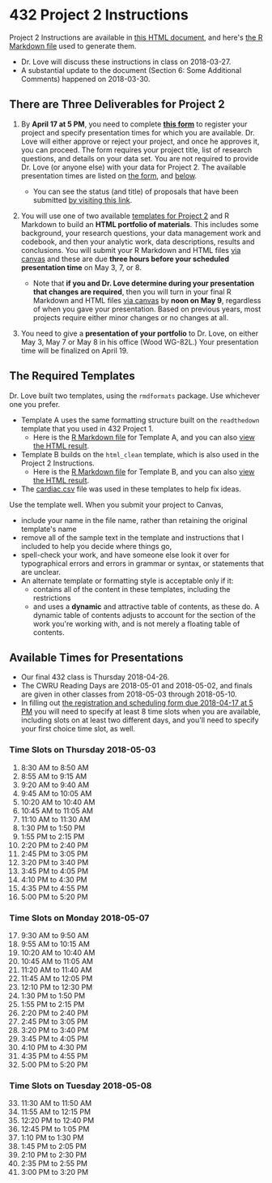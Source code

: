 # 432 Project 2 Instructions

Project 2 Instructions are available in [this HTML document](https://htmlpreview.github.io/?https://github.com/THOMASELOVE/432-2018/blob/master/projects/project2/project2-instructions-432-2018.html), and here's [the R Markdown file](https://raw.githubusercontent.com/THOMASELOVE/432-2018/master/projects/project2/project2-instructions-432-2018.Rmd) used to generate them.

- Dr. Love will discuss these instructions in class on 2018-03-27.
- A substantial update to the document (Section 6: Some Additional Comments) happened on 2018-03-30.

## There are Three Deliverables for Project 2

1. By **April 17 at 5 PM**, you need to complete [**this form**](https://goo.gl/forms/Zfgnq5pyAAzAlmUm1) to register your project and specify presentation times for which you are available. Dr. Love will either approve or reject your project, and once he approves it, you can proceed. The form requires your project title, list of research questions, and details on your data set. You are not required to provide Dr. Love (or anyone else) with your data for Project 2. The available presentation times are listed on [the form](https://goo.gl/forms/Zfgnq5pyAAzAlmUm1), and [below](https://github.com/THOMASELOVE/432-2018/blob/master/projects/project2/README.md#available-times-for-presentations).
    - You can see the status (and title) of proposals that have been submitted [by visiting this link](https://github.com/THOMASELOVE/432-2018/blob/master/projects/project2/APPROVED.md).

2. You will use one of two available [templates for Project 2](https://github.com/THOMASELOVE/432-2018/tree/master/projects/project2) and R Markdown to build an **HTML portfolio of materials**. This includes some background, your research questions, your data management work and codebook, and then your analytic work, data descriptions, results and conclusions. You will submit your R Markdown and HTML files [via canvas](https://canvas.case.edu/) and these are due **three hours before your scheduled presentation time** on May 3, 7, or 8. 
    - Note that **if you and Dr. Love determine during your presentation that changes are required**, then you will turn in your final R Markdown and HTML files [via canvas](https://canvas.case.edu/) by **noon on May 9**, regardless of when you gave your presentation. Based on previous years, most projects require either minor changes or no changes at all. 

3. You need to give a **presentation of your portfolio** to Dr. Love, on either May 3, May 7 or May 8 in his office (Wood WG-82L.) Your presentation time will be finalized on April 19.

## The Required Templates

Dr. Love built two templates, using the `rmdformats` package. Use whichever one you prefer.

- Template A uses the same formatting structure built on the `readthedown` template that you used in 432 Project 1.
    - Here is the [R Markdown file](https://raw.githubusercontent.com/THOMASELOVE/432-2018/master/projects/project2/project2-templateA-432-2018.Rmd) for Template A, and you can also [view the HTML result](https://htmlpreview.github.io/?https://github.com/THOMASELOVE/432-2018/blob/master/projects/project2/project2-templateA-432-2018.html).
- Template B builds on the `html_clean` template, which is also used in the Project 2 Instructions.
    - Here is the [R Markdown file](https://raw.githubusercontent.com/THOMASELOVE/432-2018/master/projects/project2/project2-templateB-432-2018.Rmd) for Template B, and you can also [view the HTML result](https://htmlpreview.github.io/?https://github.com/THOMASELOVE/432-2018/blob/master/projects/project2/project2-templateB-432-2018.html).
- The [cardiac.csv](https://raw.githubusercontent.com/THOMASELOVE/432-2018/master/projects/project2/cardiac.csv) file was used in these templates to help fix ideas.

Use the template well. When you submit your project to Canvas,
- include your name in the file name, rather than retaining the original template's name
- remove all of the sample text in the template and instructions that I included to help you decide where things go,
- spell-check your work, and have someone else look it over for typographical errors and errors in grammar or syntax, or statements that are unclear.
- An alternate template or formatting style is acceptable only if it:
    - contains all of the content in these templates, including the restrictions
    - and uses a **dynamic** and attractive table of contents, as these do. A dynamic table of contents adjusts to account for the section of the work you're working with, and is not merely a floating table of contents.

## Available Times for Presentations

- Our final 432 class is Thursday 2018-04-26. 
- The CWRU Reading Days are 2018-05-01 and 2018-05-02, and finals are given in other classes from 2018-05-03 through 2018-05-10.
- In filling out [the registration and scheduling form due 2018-04-17 at 5 PM](https://goo.gl/forms/Zfgnq5pyAAzAlmUm1) you will need to specify at least 8 time slots when you are available, including slots on at least two different days, and you'll need to specify your first choice time slot, as well.

### Time Slots on Thursday 2018-05-03

1. 8:30 AM to 8:50 AM
2. 8:55 AM to 9:15 AM
3. 9:20 AM to 9:40 AM
4. 9:45 AM to 10:05 AM
5. 10:20 AM to 10:40 AM
6. 10:45 AM to 11:05 AM
7. 11:10 AM to 11:30 AM
8. 1:30 PM to 1:50 PM
9. 1:55 PM to 2:15 PM
10. 2:20 PM to 2:40 PM
11. 2:45 PM to 3:05 PM
12. 3:20 PM to 3:40 PM
13. 3:45 PM to 4:05 PM
14. 4:10 PM to 4:30 PM
15. 4:35 PM to 4:55 PM
16. 5:00 PM to 5:20 PM

### Time Slots on Monday 2018-05-07

17. 9:30 AM to 9:50 AM
18. 9:55 AM to 10:15 AM
19. 10:20 AM to 10:40 AM
20. 10:45 AM to 11:05 AM
21. 11:20 AM to 11:40 AM
22. 11:45 AM to 12:05 PM
23. 12:10 PM to 12:30 PM
24. 1:30 PM to 1:50 PM
25. 1:55 PM to 2:15 PM
26. 2:20 PM to 2:40 PM
27. 2:45 PM to 3:05 PM
28. 3:20 PM to 3:40 PM
29. 3:45 PM to 4:05 PM
30. 4:10 PM to 4:30 PM
31. 4:35 PM to 4:55 PM
32. 5:00 PM to 5:20 PM

### Time Slots on Tuesday 2018-05-08

33. 11:30 AM to 11:50 AM
34. 11:55 AM to 12:15 PM
35. 12:20 PM to 12:40 PM
36. 12:45 PM to 1:05 PM
37. 1:10 PM to 1:30 PM
38. 1:45 PM to 2:05 PM
39. 2:10 PM to 2:30 PM
40. 2:35 PM to 2:55 PM
41. 3:00 PM to 3:20 PM
